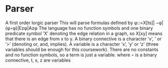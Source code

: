 # Parser
A first order lorgic parser
This will parse formulas defined by φ::=X[ts]| −φ|(φ◦φ)|Ezφ|Azφ
The language has no function symbols and one binary predicate symbol ’X’ denoting the edge relation in a graph, so X[xy] means that there is an edge from x to y. A binary connective is a character ’v’,  ’ or ’>’ (denoting or, and, implies). A variable is a character ’x’, ’y’ or ’z’ (three variables should be enough for this coursework). There are no constants and no function symbols, so a term is just a variable.
where ◦ is a binary connective, t, s, z are variables
